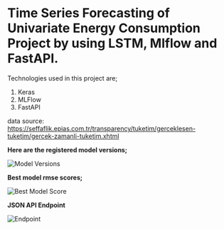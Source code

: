 # Time Series Forecasting of Univariate Energy Consumption Project by using LSTM, Mlflow and FastAPI.

Technologies used in this project are; 
1. Keras
2. MLFlow
3. FastAPI

data source: https://seffaflik.epias.com.tr/transparency/tuketim/gerceklesen-tuketim/gercek-zamanli-tuketim.xhtml

**Here are the registered model versions;**

![Model Versions](https://file%2B.vscode-resource.vscode-cdn.net/Users/ozanguner/Desktop/model_versions.png?version%3D1682954289257)

**Best model rmse scores;**

![Best Model Score](https://file%2B.vscode-resource.vscode-cdn.net/Users/ozanguner/Desktop/best_model_score.png?version%3D1682954330168)

**JSON API Endpoint**

![Endpoint](https://file%2B.vscode-resource.vscode-cdn.net/Users/ozanguner/Desktop/endpoint.png?version%3D1682954351189)


